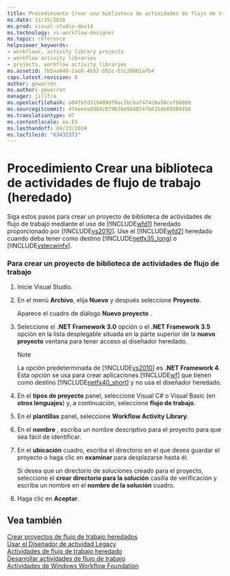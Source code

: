 ```yaml
---
title: Procedimiento Crear una biblioteca de actividades de flujo de trabajo (heredado) | Documentos de Microsoft
ms.date: 11/15/2016
ms.prod: visual-studio-dev14
ms.technology: vs-workflow-designer
ms.topic: reference
helpviewer_keywords:
- workflows, activity library projects
- workflow activity libraries
- projects, workflow activity libraries
ms.assetid: fb5aa940-2ae8-4b52-b52c-51c20861a7b4
caps.latest.revision: 8
author: gewarren
ms.author: gewarren
manager: jillfra
ms.openlocfilehash: a94fbfd319489df0ac3bcbaf474c6a58cef66868
ms.sourcegitcommit: 47eeeeadd84c879636e9d48747b615de69384356
ms.translationtype: HT
ms.contentlocale: es-ES
ms.lasthandoff: 04/23/2019
ms.locfileid: "63432373"
---
```

# <a name="how-to-create-a-workflow-activity-library-legacy"></a>Procedimiento Crear una biblioteca de actividades de flujo de trabajo (heredado)
Siga estos pasos para crear un proyecto de biblioteca de actividades de flujo de trabajo mediante el uso de [!INCLUDE[wfd1](../includes/wfd1-md.md)] heredado proporcionado por [!INCLUDE[vs2010](../includes/vs2010-md.md)]. Use el [!INCLUDE[wfd2](../includes/wfd2-md.md)] heredado cuando deba tener como destino [!INCLUDE[netfx35_long](../includes/netfx35-long-md.md)] o [!INCLUDE[vstecwinfx](../includes/vstecwinfx-md.md)].  
  
### <a name="to-create-a-workflow-activity-library-project"></a>Para crear un proyecto de biblioteca de actividades de flujo de trabajo  
  
1. Inicie Visual Studio.  
  
2. En el menú **Archivo**, elija **Nuevo** y después seleccione **Proyecto**.  
  
     Aparece el cuadro de diálogo **Nuevo proyecto** .  
  
3. Seleccione el **.NET Framework 3.0** opción o el **.NET Framework 3.5** opción en la lista desplegable situada en la parte superior de la **nuevo proyecto** ventana para tener acceso al diseñador heredado.  
  
    > [!NOTE]
    > La opción predeterminada de [!INCLUDE[vs2010](../includes/vs2010-md.md)] es **.NET Framework 4**. Esta opción se usa para crear aplicaciones [!INCLUDE[wf](../includes/wf-md.md)] que tienen como destino [!INCLUDE[netfx40_short](../includes/netfx40-short-md.md)] y no usa el diseñador heredado.  
  
4. En el **tipos de proyecto** panel, seleccione Visual C# o Visual Basic (en **otros lenguajes**) y, a continuación, seleccione **flujo de trabajo**.  
  
5. En el **plantillas** panel, seleccione **Workflow Activity Library**.  
  
6. En el **nombre** , escriba un nombre descriptivo para el proyecto para que sea fácil de identificar.  
  
7. En el **ubicación** cuadro, escriba el directorio en el que desea guardar el proyecto o haga clic en **examinar** para desplazarse hasta él.  
  
     Si desea que un directorio de soluciones creado para el proyecto, seleccione el **crear directorio para la solución** casilla de verificación y escriba un nombre en el **nombre de la solución** cuadro.  
  
8. Haga clic en **Aceptar**.  
  
## <a name="see-also"></a>Vea también  
 [Crear proyectos de flujo de trabajo heredados](../workflow-designer/creating-legacy-workflow-projects.md)   
 [Usar el Diseñador de actividad Legacy](../workflow-designer/using-the-legacy-activity-designer.md)   
 [Actividades de flujo de trabajo heredado](../workflow-designer/legacy-workflow-activities.md)   
 [Desarrollar actividades de flujo de trabajo](http://msdn.microsoft.com/19876dfc-dfa5-4d52-b1f5-1d087474cc52)   
 [Actividades de Windows Workflow Foundation](http://msdn.microsoft.com/192c4c1e-afb6-4f58-ab11-2b5bbbc2d2c0)